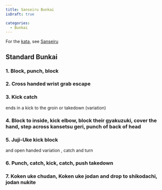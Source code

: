 ```yaml
---
title: Sanseiru Bunkai
isDraft: true

categories:
  - Bunkai
---
```


For the [kata](/kata), see [Sanseiru](/kata/sanseiru)

## Standard Bunkai

### 1. Block, punch, block

### 2. Cross handed wrist grab escape

### 3. Kick catch

ends in a kick to the groin or takedown (variation)

### 4. Block to inside, kick elbow, block their gyakuzuki, cover the hand, step across kansetsu geri, punch of back of head

### 5. Juji-Uke kick block

and open handed variation , catch and turn

### 6. Punch, catch, kick, catch, push takedown

### 7. Koken uke chudan, Koken uke jodan and drop to shikodachi, jodan nukite
